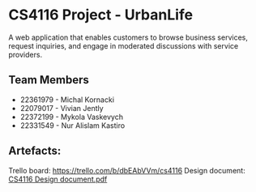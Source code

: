 # CS4116 Project - UrbanLife

A web application that enables customers to browse business services, request inquiries, and engage in moderated discussions with service providers.

## Team Members
* 22361979 - Michal Kornacki
* 22079017 - Vivian Jently
* 22372199 - Mykola Vaskevych
* 22331549 - Nur Alislam Kastiro


## Artefacts:
Trello board: https://trello.com/b/dbEAbVVm/cs4116 
Design document: [CS4116 Design document.pdf](https://github.com/user-attachments/files/19340238/CS4116.Design.document.pdf)
